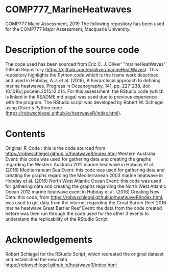 # COMP777_MarineHeatwaves
COMP777 Major Assessment, 2019
The following repository has been used for the COMP777 Major Assessment, Macquarie University. 

# Description of the source code 
The code used has been sourced from Eric C. J. Oliver' "marineHeatWaves" GitHub Repository (https://github.com/ecjoliver/marineHeatWaves). This repository highlights the Python code which is the frame work described and used in Hobday, A.J. et al. (2016), A hierarchical approach to defining marine heatwaves, Progress in Oceanography, 141, pp. 227-238, doi: 10.1016/j.pocean.2015.12.014. For this assessment, the RStudio code (which is linked in the README.md page) was used due to previous experience with the program. The RStudio script was developed by Robert W. Schlegel using Oliver's Python code (https://robwschlegel.github.io/heatwaveR/index.html).  

# Contents
Original_R_Code : this is the code sourced from https://robwschlegel.github.io/heatwaveR/index.html
Western Australia Event: this code was used for gathering data and creating the graphs regarding the Western Australia 2011 marine heatwave in Hobday et al. (2016)
Mediterranean Sea Event: this code was used for gathering data and creating the graphs regarding the Mediterranean 2003 marine heatwave in Hobday et al. (2016)
North West Atlantic Ocean Event: this code was used for gathering data and creating the graphs regarding the North West Atlantic Ocean 2012 marine heatwave event in Hobday et al. (2016)
Creating New Data: this code, from https://robwschlegel.github.io/heatwaveR/index.html, was used to get data from the internet regarding the Great Barrier Reef 2016 marine heatwave 
Great Barrier Reef Event: the data from the code created before was then run through the code used for the other 3 events to understand the replicability of the RStudio Script

# Acknowledgements 
Robert Schlegel for the RStudio Script, which recreated the original dataset and established the new data https://robwschlegel.github.io/heatwaveR/index.html
